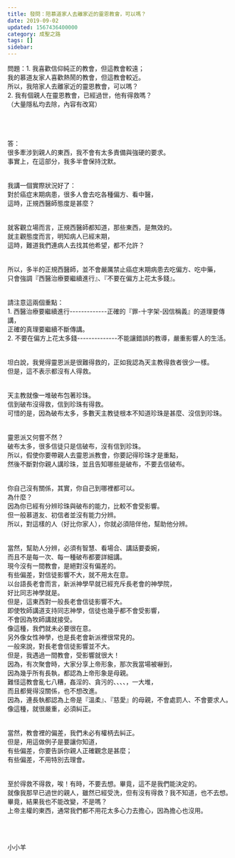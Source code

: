 ```yaml
---
title: 發問：陪慕道家人去離家近的靈恩教會，可以嗎？
date: 2019-09-02
updated: 1567436400000
category: 成聖之路
tags: []
sidebar: 
---
```


<div>問題：1. 我喜歡信仰純正的教會，但這教會較遠；</div>
<div>我的慕道友家人喜歡熱鬧的教會，但這教會較近。</div>
<div>所以，我陪家人去離家近的靈恩教會，可以嗎？</div>
<div>2. 我有個親人在靈恩教會，已經過世，他有得救嗎？</div>
<div>（大量隱私均去除，內容有改寫）</div>
<div> </div>
<div> </div>
<div> </div>
<div> </div>
<div>答：</div>
<div>很多牽涉到親人的東西，我不會有太多責備與強硬的要求。</div>
<div>事實上，在這部分，我多半會保持沈默。</div>
<div> </div>
<div> </div>
<div>我講一個實際狀況好了：</div>
<div>對於癌症末期病患，很多人會去吃各種偏方、看中醫，</div>
<div>這時，正規西醫師態度是甚麼？</div>
<div> </div>
<div> </div>
<div>就客觀立場而言，正規西醫師都知道，那些東西，是無效的。</div>
<div>就主觀態度而言，明知病人已經末期，</div>
<div>這時，難道我們連病人去找其他希望，都不允許？</div>
<div> </div>
<div> </div>
<div>所以，多半的正規西醫師，並不會嚴厲禁止癌症末期病患去吃偏方、吃中藥，</div>
<div>只會強調『西醫治療要繼續進行』、『不要在偏方上花太多錢』。</div>
<div> </div>
<div> </div>
<div>請注意這兩個重點：</div>
<div>1.<span style="white-space:pre"> </span>西醫治療要繼續進行-------------正確的『罪-十字架-因信稱義』的道理要傳講，</div>
<div>正確的真理要繼續不斷傳講。</div>
<div>2. 不要在偏方上花太多錢--------------不能讓錯誤的教導，嚴重影響人的生活。</div>
<div> </div>
<div> </div>
<div>坦白說，我覺得靈恩派是很難得救的，正如我認為天主教得救者很少一樣。</div>
<div>但是，這不表示都沒有人得救。</div>
<div> </div>
<div> </div>
<div>天主教就像一堆破布包著珍珠。</div>
<div>信到破布沒得救，信到珍珠有得救。</div>
<div>可惜的是，因為破布太多，多數天主教徒根本不知道珍珠是甚麼、沒信到珍珠。</div>
<div> </div>
<div> </div>
<div>靈恩派又何嘗不然？</div>
<div>破布太多，很多信徒只是信破布，沒有信到珍珠。</div>
<div>所以，假使你要帶親人去靈恩派教會，你要記得珍珠才是重點，</div>
<div>然後不斷對你親人講珍珠，並且告知哪些是破布，不要去信破布。</div>
<div> </div>
<div> </div>
<div>你自己沒有關係，其實，你自己到哪裡都可以。</div>
<div>為什麼？</div>
<div>因為你已經有分辨珍珠與破布的能力，比較不會受影響。</div>
<div>但一般慕道友、初信者並沒有能力分辨。</div>
<div>所以，對這樣的人（好比你家人），你就必須陪伴他，幫助他分辨。</div>
<div> </div>
<div> </div>
<div>當然，幫助人分辨，必須有智慧、看場合、講話要委婉，</div>
<div>而且不是每一次、每一種破布都要詳細講。</div>
<div>現今沒有一間教會，是絕對沒有偏差的。</div>
<div>有些偏差，對信徒影響不大，就不用太在意。</div>
<div>以台語長老會而言，新派神學早就已經充斥長老會的神學院，</div>
<div>好比同志神學就是。</div>
<div>但是，這東西對一般長老會信徒影響不大。</div>
<div>即使牧師講道支持同志神學，信徒也幾乎都不會受影響，</div>
<div>不會因為牧師講就接受。</div>
<div>像這種，我們就未必要很在意。</div>
<div>另外像女性神學，也是長老會新派裡很常見的。</div>
<div>一般來說，對長老會信徒影響並不大。</div>
<div>但是，我遇過一間教會，受影響就很大！</div>
<div>因為，有次聚會時，大家分享上帝形象，那次我當場被嚇到，</div>
<div>因為幾乎所有長執，都認為上帝形象是母親。</div>
<div>難怪這教會亂七八糟，姦淫的、貪污的、、、、，一大堆，</div>
<div>而且都覺得沒關係，也不想改進。</div>
<div>因為，連長執都認為上帝是『溫柔』、『慈愛』的母親，不會處罰人、不會要求人。</div>
<div>像這種，就很嚴重，必須糾正。</div>
<div> </div>
<div> </div>
<div>當然，教會裡的偏差，我們未必有權柄去糾正。</div>
<div>但是，用這做例子是要讓你知道，</div>
<div>有些偏差，你要告訴你親人正確觀念是甚麼；</div>
<div>有些偏差，不用特別去理會。</div>
<div> </div>
<div> </div>
<div>至於得救不得救，唉！有時，不要去想。畢竟，這不是我們能決定的。</div>
<div>就像我那早已過世的親人，雖然已經受洗，但有沒有得救？我不知道，也不去想。</div>
<div>畢竟，結果我也不能改變，不是嗎？</div>
<div>上帝主權的東西，通常我們都不用花太多心力去擔心，因為擔心也沒用。</div>
<div> </div>
<p> </p>
<p>小小羊</p>
